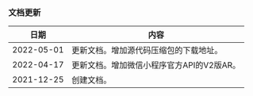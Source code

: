 ### 文档更新

| 日期　　　| 内容 |
| -- | -- |
| 2022-05-01 | 更新文档。增加源代码压缩包的下载地址。 |
| 2022-04-17 | 更新文档。增加微信小程序官方API的V2版AR。 |
| 2021-12-25 | 创建文档。 |
